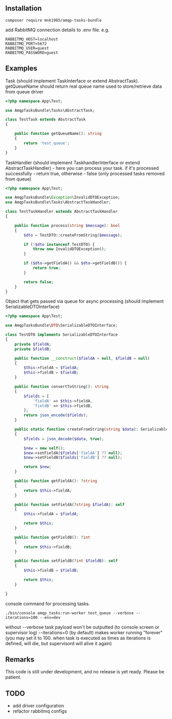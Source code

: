 ## Installation

```console
composer require mnk1985/amqp-tasks-bundle
```

add RabbitMQ connection details to .env file. e.g.

```
RABBITMQ_HOST=localhost
RABBITMQ_PORT=5672
RABBITMQ_USER=guest
RABBITMQ_PASSWORD=guest
```

## Examples

Task (should implement TaskInterface or extend AbstractTask). getQueueName should return real queue name used to store/retrieve data from queue driver
```php
<?php namespace App\Test;

use AmqpTasksBundle\Tasks\AbstractTask;

class TestTask extends AbstractTask
{

    public function getQueueName(): string
    {
        return 'test_queue';
    }
}
```

TaskHandler (should implement TaskhandlerInterface or extend AbstractTaskHandler) - here you can process your task. if it's processed successfully - return true, otherwise - false (only processed tasks removed from queue)

```php
<?php namespace App\Test;

use AmqpTasksBundle\Exception\InvalidDTOException;
use AmqpTasksBundle\Tasks\AbstractTaskHandler;

class TestTaskHandler extends AbstractTaskHandler
{

    public function process(string $message): bool
    {
        $dto = TestDTO::createFromString($message);

        if (!$dto instanceof TestDTO) {
            throw new InvalidDTOException();
        }

        if ($dto->getFieldA() && $dto->getFieldB()) {
            return true;
        }

        return false;
    }
}
```

Object that gets passed via queue for async processing (should implement SerializableDTOInterface)
```php
<?php namespace App\Test;

use AmqpTasksBundle\DTO\SerializableDTOInterface;

class TestDTO implements SerializableDTOInterface
{
    private $fieldA;
    private $fieldB;

    public function __construct($fieldA = null, $fieldB = null)
    {
        $this->fieldA = $fieldA;
        $this->fieldB = $fieldB;
    }

    public function convertToString(): string
    {
        $fields = [
            'fieldA' => $this->fieldA,
            'fieldB' => $this->fieldB,
        ];
        return json_encode($fields);
    }

    public static function createFromString(string $data): SerializableDTOInterface
    {
        $fields = json_decode($data, true);

        $new = new self();
        $new->setFieldA($fields['fieldA'] ?? null);
        $new->setFieldB($fields['fieldB'] ?? null);

        return $new;
    }

    public function getFieldA(): ?string
    {
        return $this->fieldA;
    }

    public function setFieldA(?string $fieldA): self
    {
        $this->fieldA = $fieldA;

        return $this;
    }

    public function getFieldB(): ?int
    {
        return $this->fieldB;
    }

    public function setFieldB(?int $fieldB): self
    {
        $this->fieldB = $fieldB;

        return $this;
    }

}
```

console command for processing tasks. 

```console
./bin/console amqp_tasks:run-worker test_queue --verbose --iterations=100 --env=dev
```
without --verbose task payload won't be outputted (to console screen or supervisor log)
--iterations=0 (by default) makes worker running "forever" (you may set it to 100. when task is executed as times as iterations is defined, will die, but supervisord will alive it again)

## Remarks
This code is still under development, and no release is yet ready. Please be patient.

## TODO
- add driver configuration
- refactor rabbitmq configs
